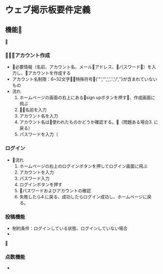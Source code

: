 # ウェブ掲示板要件定義

## 機能

### アカウント作成
* 必要情報（名前、アカウント名、メールアドレス、パスワード）を入力し、アカウントを作成する
* アカウント名制限：6~32文字特殊符号{'"',''',',','.','/','\'}が含まれていないもの
* 流れ
    1. ホームページの画面の右上にあるsign upボタンを押す、作成画面に飛ぶ
    2. 名前を入力
    3. アカウント名を入力
    4. アカウント名は使われたものかどうか確認する。（問題ある場合3. に戻る）
    5. パスワードを入力（


### ログイン
* 流れ
    1. ホームページの右上のログインボタンを押してログイン画面に飛ぶ
    2. アカウントを入力
    3. パスワード入力
    4. ログインボタンを押す
    5. パスワードおよびアカウントの確認
    6. 失敗したら4.に戻る、成功したらログイン成功し、ホームページに戻る。
  
### 投稿機能
* 制約条件：ログインしている状態、ログインしていない場合
* 

### 点数機能
* 
